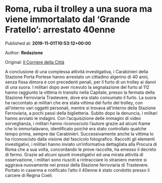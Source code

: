 
# Roma, ruba il trolley a una suora ma viene immortalato dal ‘Grande Fratello’: arrestato 40enne

Published at: **2019-11-01T10:53:12+00:00**

Author: **Redazione**

Original: [Il Corriere della Città](https://www.ilcorrieredellacitta.com/ultime-notizie/roma-ruba-il-trolley-a-una-suora-ma-viene-immortalato-dal-grande-fratello-arrestato-40enne.html)

A conclusione di una complessa attività investigativa, i Carabinieri della Stazione Porta Portese hanno arrestato un cittadino algerino di 40 anni, senza fissa dimora e con precedenti penali, per il furto di un trolley ai danni di una suora.
I militari dopo aver ricevuto la segnalazione del furto al 112 hanno raggiunto la vittima in transito nella Capitale, presso la fermata della Stazione Ferroviaria Trastevere, dove era stato consumato il furto. La suora ha raccontato ai militari che era stata vittima del furto del trolley, con all’interno vari oggetti personali, mentre si trovava all’interno della Stazione Ferroviaria, a pochi passi della biglietteria. Subito dopo la denuncia, i militari hanno avviato le indagini.
Con l’acquisizione delle immagini di video sorveglianza, i militari hanno riconosciuto l’autore grazie ad alcuni frame che lo immortalavano, identificato poiché era stato controllato qualche tempo prima, sempre dai Carabinieri. Successivamente anche la vittima lo ha riconosciuto dalla visione del fascicolo fotografico. Raccolti gli elementi investigativi, i militari hanno inviato un’informativa dettagliata alla Procura di Roma che a sua volta, concordando le prove raccolte, ha emesso il decreto di fermo.
Grazie ad alcuni spunti investigativi ed una mirata attività di osservazione, i militari sono riusciti a rintracciare lo straniero mentre si aggirava nuovamente nei pressi della Stazione ferroviaria di Trastevere. Portato in caserma e notificato l’atto il 40enne è stato condotto presso il carcere di Regina Coeli.

